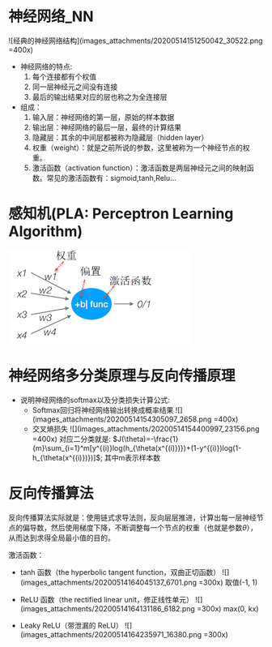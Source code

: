 # 神经网络_NN
![经典的神经网络结构](images_attachments/20200514151250042_30522.png =400x)

* 神经网络的特点:
  1. 每个连接都有个权值
  2. 同一层神经元之间没有连接
  3. 最后的输出结果对应的层也称之为全连接层
* 组成：
  1. 输入层：神经网络的第一层，原始的样本数据
  2. 输出层：神经网络的最后一层，最终的计算结果
  3. 隐藏层：其余的中间层都被称为隐藏层（hidden layer）
  4. 权重（weight）：就是之前所说的参数，这里被称为一个神经节点的权重。
  5. 激活函数（activation function）：激活函数是两层神经元之间的映射函数。常见的激活函数有：sigmoid,tanh,Relu...


# 感知机(PLA: Perceptron Learning Algorithm)
![](images_attachments/20200514152014769_10702.png)



# 神经网络多分类原理与反向传播原理


+ 说明神经网络的softmax以及分类损失计算公式:
  - Softmax回归将神经网络输出转换成概率结果
     ![](images_attachments/20200514154305097_2658.png =400x)
  - 交叉熵损失
    ![](images_attachments/20200514154400997_23156.png =400x)
    对应二分类就是: $J(\theta)=-\frac{1}{m}\sum_{i=1}^m[y^{(i)}log(h_{\theta(x^{(i)})})+(1-y^{(i)})log(1-h_{\theta(x^{(i)})})]$; 其中m表示样本数



# 反向传播算法
反向传播算法实际就是：使用链式求导法则，反向层层推进，计算出每一层神经节点的偏导数，然后使用梯度下降，不断调整每一个节点的权重（也就是参数$\theta$），从而达到求得全局最小值的目的。

激活函数：
* tanh 函数（the hyperbolic tangent function，双曲正切函数）
    ![](images_attachments/20200514164045137_6701.png =300x)
    取值(-1, 1)

* ReLU 函数（the rectified linear unit，修正线性单元）
    ![](images_attachments/20200514164131186_6182.png =300x)
    max(0, kx)

* Leaky ReLU（带泄漏的 ReLU）
    ![](images_attachments/20200514164235971_16380.png =300x)







